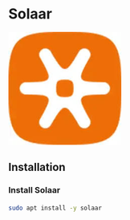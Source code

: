# Solaar

![Screenshot](../img/tools/solaar.jpg)

## Installation

### Install Solaar

``` sh
sudo apt install -y solaar
```
